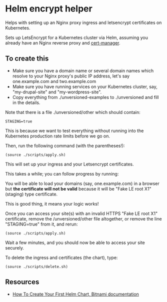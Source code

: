 Helm encrypt helper
=====

Helps with setting up an Nginx proxy ingress and letsencrypt certificates on Kubernetes.

Sets up LetsEncrypt for a Kubernetes cluster via Helm, assuming you already have an Nginx reverse proxy and [cert-manager](https://hub.kubeapps.com/charts/stable/cert-manager).

To create this
-----

* Make sure you have a domain name or several domain names which resolve to your Nginx proxy's public IP address, let's say one.example.com and two.example.com
* Make sure you have running services on your Kubernetes cluster, say, "my-drupal-site" and "my-wordpress-site".
* Copy everything from ./unversioned-examples to ./unversioned and fill in the details.

Note that there is a file ./unversioned/other which should contain:

    STAGING=true

This is because we want to test everything without running into the Kubernetes production rate limits before we go on.

Then, run the following command (with the parentheses!):

    (source ./scripts/apply.sh)

This will set up your ingress and your Letsencrypt certificates.

This takes a while; you can follow progress by running:

You will be able to load your domains (say, one.example.com) in a browser but **the certificate will not be valid** because it will be "Fake LE root X1" (staging) type certificate.

This is good thing, it means your logic works!

Once you can access your site(s) with an invalid HTTPS "Fake LE root X1" certificate, remove the /unversioned/other file altogether, or remove the line "STAGING=true" from it, and rerun:

    (source ./scripts/apply.sh)

Wait a few minutes, and you should now be able to access your site securely.

To delete the ingress and certificates (the chart), type:

    (source ./scripts/delete.sh)

Resources
-----

* [How To Create Your First Helm Chart, Bitnami documentation](https://docs.bitnami.com/kubernetes/how-to/create-your-first-helm-chart/)
